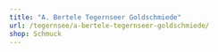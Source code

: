 ```yaml
---
title: "A. Bertele Tegernseer Goldschmiede"
url: /tegernsee/a-bertele-tegernseer-goldschmiede/
shop: Schmuck
---
```

